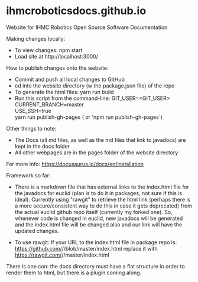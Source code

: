 # ihmcroboticsdocs.github.io
Website for IHMC Robotics Open Source Software Documentation

Making changes locally:
- To view changes:
npm start
- Load site at http://localhost:3000/

How to publish changes onto the website:
- Commit and push all local changes to GitHub
- cd into the website directory (w the package.json file) of the repo
- To generate the html files:
yarn run build
- Run this script from the command-line:
  GIT_USER=<GIT_USER> \
  CURRENT_BRANCH=master \
  USE_SSH=true \
  yarn run publish-gh-pages ( or 'npm run publish-gh-pages`)
  
Other things to note:
- The Docs (all md files, as well as the md files that link to javadocs) are kept in the docs folder
- All other webpages are in the pages folder of the website directory

For more info: https://docusaurus.io/docs/en/installation


Framework so far:

- There is a markdown file that has external links to the index.html file for the javadocs for euclid (plan is to do it in packages, not sure if this is ideal). Currently using "rawgit" to retrieve the html link (perhaps there is a more secure/consistent way to do this in case it gets deprecated) from the actual euclid github repo itself (currently my forked one). So, whenever code is changed in euclid, new javadocs will be generated and the index.html file will be changed also and our link will have the updated changes.

- To use rawgit: If your URL to the index.html file in package repo is:  https://github.com/<your user name>/<your repo>/blob/master/index.html replace it with  https://rawgit.com/<your user name>/<your repo>/master/index.html

There is one con: the docs directory must have a flat structure in order to render them to html, but there is a plugin coming along.